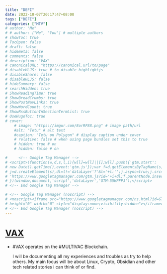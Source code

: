 ```yaml
---
title: "DEFI"
date: 2022-10-07T20:17:47+08:00
tags: ["DEFI"]
categories: ["MTV"]
# author: "Me"
# # author: ["Me", "You"] # multiple authors
# showToc: true
# TocOpen: false
# draft: false
# hidemeta: false
# comments: false
# description: "VAX"
# canonicalURL: "https://canonical.url/to/page"
# disableHLJS: true # to disable highlightjs
# disableShare: false
# disableHLJS: false
# hideSummary: false
# searchHidden: true
# ShowReadingTime: true
# ShowBreadCrumbs: true
# ShowPostNavLinks: true
# ShowWordCount: true
# ShowRssButtonInSectionTermList: true
# UseHugoToc: true
# cover:
    # image: "https://imgur.com/8orRF88.png" # image path/url
    #alt: "Tetu" # alt text
    #caption: "Tetu on Polygon" # display caption under cover
    # relative: false # when using page bundles set this to true
    # hidden: true # on
    # hidden: false # on

#     <!-- Google Tag Manager -->
# <script>(function(w,d,s,l,i){w[l]=w[l]||[];w[l].push({'gtm.start':
# new Date().getTime(),event:'gtm.js'});var f=d.getElementsByTagName(s)[0],
# j=d.createElement(s),dl=l!='dataLayer'?'&l='+l:'';j.async=true;j.src=
# 'https://www.googletagmanager.com/gtm.js?id='+i+dl;f.parentNode.insertBefore(j,f);
# })(window,document,'script','dataLayer','GTM-55HPFPJ');</script>
# <!-- End Google Tag Manager -->

# <!-- Google Tag Manager (noscript) -->
# <noscript><iframe src="https://www.googletagmanager.com/ns.html?id=GTM-55HPFPJ"
# height="0" width="0" style="display:none;visibility:hidden"></iframe></noscript>
# <!-- End Google Tag Manager (noscript) -->
---
```

<!-- Google Tag Manager -->
<script>(function(w,d,s,l,i){w[l]=w[l]||[];w[l].push({'gtm.start':
new Date().getTime(),event:'gtm.js'});var f=d.getElementsByTagName(s)[0],
j=d.createElement(s),dl=l!='dataLayer'?'&l='+l:'';j.async=true;j.src=
'https://www.googletagmanager.com/gtm.js?id='+i+dl;f.parentNode.insertBefore(j,f);
})(window,document,'script','dataLayer','GTM-55HPFPJ');</script>
<!-- End Google Tag Manager -->
# [VAX](https://vax.mtv.guru/#/swap)
 - #VAX operates on the #MULTIVAC Blockchain.
   
   I will be documenting all my experiences and troubles as try to help others. My main focus will be about Linux, Crypto, Obsidian and other tech related stories i can think of or find.
<!-- Google Tag Manager (noscript) -->
<noscript><iframe src="https://www.googletagmanager.com/ns.html?id=GTM-55HPFPJ"
height="0" width="0" style="display:none;visibility:hidden"></iframe></noscript>
<!-- End Google Tag Manager (noscript) -->